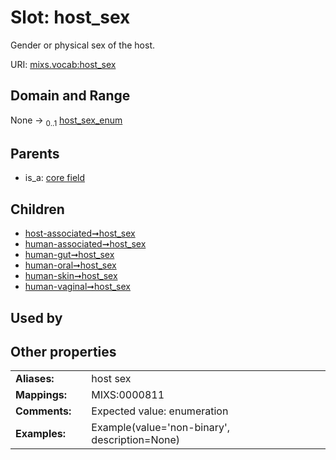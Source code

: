 
# Slot: host_sex


Gender or physical sex of the host.

URI: [mixs.vocab:host_sex](https://w3id.org/mixs/vocab/host_sex)


## Domain and Range

None &#8594;  <sub>0..1</sub> [host_sex_enum](host_sex_enum.md)

## Parents

 *  is_a: [core field](core_field.md)

## Children

 *  [host-associated➞host_sex](host_associated_host_sex.md)
 *  [human-associated➞host_sex](human_associated_host_sex.md)
 *  [human-gut➞host_sex](human_gut_host_sex.md)
 *  [human-oral➞host_sex](human_oral_host_sex.md)
 *  [human-skin➞host_sex](human_skin_host_sex.md)
 *  [human-vaginal➞host_sex](human_vaginal_host_sex.md)

## Used by


## Other properties

|  |  |  |
| --- | --- | --- |
| **Aliases:** | | host sex |
| **Mappings:** | | MIXS:0000811 |
| **Comments:** | | Expected value: enumeration |
| **Examples:** | | Example(value='non-binary', description=None) |

